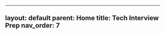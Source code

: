 
---
layout: default
parent: Home
title: Tech Interview Prep 
nav_order: 7
---
<script>
window.location.href = "https://developers.idwise.com/interview-prep/"
</script>
